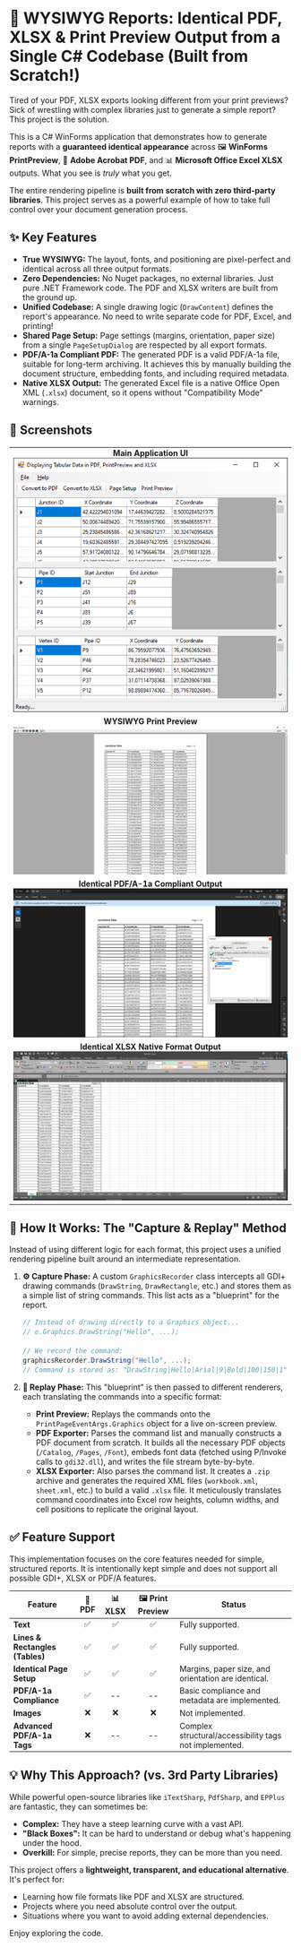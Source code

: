 # 🚀 WYSIWYG Reports: Identical PDF, XLSX & Print Preview Output from a Single C# Codebase (Built from Scratch!)

Tired of your PDF, XLSX exports looking different from your print previews? Sick of wrestling with complex libraries just to generate a simple report? This project is the solution.

This is a C# WinForms application that demonstrates how to generate reports with a **guaranteed identical appearance** across 🖼️ **WinForms PrintPreview**, 📄 **Adobe Acrobat PDF**, and 📊 **Microsoft Office Excel XLSX** outputs. What you see is *truly* what you get.

The entire rendering pipeline is **built from scratch with zero third-party libraries**. This project serves as a powerful example of how to take full control over your document generation process.

## ✨ Key Features

*   **True WYSIWYG:** The layout, fonts, and positioning are pixel-perfect and identical across all three output formats.
*   **Zero Dependencies:** No Nuget packages, no external libraries. Just pure .NET Framework code. The PDF and XLSX writers are built from the ground up.
*   **Unified Codebase:** A single drawing logic (`DrawContent`) defines the report's appearance. No need to write separate code for PDF, Excel, and printing!
*   **Shared Page Setup:** Page settings (margins, orientation, paper size) from a single `PageSetupDialog` are respected by all export formats.
*   **PDF/A-1a Compliant PDF:** The generated PDF is a valid PDF/A-1a file, suitable for long-term archiving. It achieves this by manually building the document structure, embedding fonts, and including required metadata.
*   **Native XLSX Output:** The generated Excel file is a native Office Open XML (`.xlsx`) document, so it opens without "Compatibility Mode" warnings.

## 📸 Screenshots

<table>
  <tr>
    <td align="center">
      <b>Main Application UI</b><br>
      <img src="Screenshots/UI.png" alt="Main Application UI">
    </td>
  </tr>
  <tr> 
    <td align="center">
      <b>WYSIWYG Print Preview</b><br>
      <img src="Screenshots/print-preview.png" alt="Print Preview">
    </td>
  </tr>
  <tr>
    <td align="center">
      <b>Identical PDF/A-1a Compliant Output</b><br>
      <img src="Screenshots/pdf-a1a-compliant-output.png" alt="PDF/A-1a Compliant Output">
    </td>
  </tr>
  <tr> 
    <td align="center">
      <b>Identical XLSX Native Format Output</b><br>
      <img src="Screenshots/xlsx-native-format-output.png" alt="XLSX Native Format Output">
    </td>
  </tr>
</table>

## 🤔 How It Works: The "Capture & Replay" Method

Instead of using different logic for each format, this project uses a unified rendering pipeline built around an intermediate representation.

1.  **⚙️ Capture Phase:** A custom `GraphicsRecorder` class intercepts all GDI+ drawing commands (`DrawString`, `DrawRectangle`, etc.) and stores them as a simple list of string commands. This list acts as a "blueprint" for the report.

    ```csharp
    // Instead of drawing directly to a Graphics object...
    // e.Graphics.DrawString("Hello", ...);

    // We record the command:
    graphicsRecorder.DrawString("Hello", ...);
    // Command is stored as: "DrawString|Hello|Arial|9|Bold|100|150|1"
    ```

2.  **🎨 Replay Phase:** This "blueprint" is then passed to different renderers, each translating the commands into a specific format:
    *   **Print Preview:** Replays the commands onto the `PrintPageEventArgs.Graphics` object for a live on-screen preview.
    *   **PDF Exporter:** Parses the command list and manually constructs a PDF document from scratch. It builds all the necessary PDF objects (`/Catalog`, `/Pages`, `/Font`), embeds font data (fetched using P/Invoke calls to `gdi32.dll`), and writes the file stream byte-by-byte.
    *   **XLSX Exporter:** Also parses the command list. It creates a `.zip` archive and generates the required XML files (`workbook.xml`, `sheet.xml`, etc.) to build a valid `.xlsx` file. It meticulously translates command coordinates into Excel row heights, column widths, and cell positions to replicate the original layout.

## ✅ Feature Support

This implementation focuses on the core features needed for simple, structured reports. It is intentionally kept simple and does not support all possible GDI+, XLSX or PDF/A features.

| Feature                    | 📄 PDF         | 📊 XLSX        | 🖼️ Print Preview | Status                                             |
| -------------------------- | :------------: | :------------: | :--------------: | -------------------------------------------------- |
| **Text**                   |       ✅       |       ✅       |        ✅        | Fully supported.                                   |
| **Lines & Rectangles (Tables)** |       ✅       |       ✅       |        ✅        | Fully supported.                                   |
| **Identical Page Setup**   |       ✅       |       ✅       |        ✅        | Margins, paper size, and orientation are identical. |
| **PDF/A-1a Compliance**    |       ✅       |       --       |        --        | Basic compliance and metadata are implemented.     |
| **Images**                 |       ❌       |       ❌       |        ❌        | Not implemented.                                   |
| **Advanced PDF/A-1a Tags** |       ❌       |       --       |        --        | Complex structural/accessibility tags not implemented. |

## 💡 Why This Approach? (vs. 3rd Party Libraries)

While powerful open-source libraries like `iTextSharp`, `PdfSharp`, and `EPPlus` are fantastic, they can sometimes be:
*   **Complex:** They have a steep learning curve with a vast API.
*   **"Black Boxes":** It can be hard to understand or debug what's happening under the hood.
*   **Overkill:** For simple, precise reports, they can be more than you need.

This project offers a **lightweight, transparent, and educational alternative**. It's perfect for:
*   Learning how file formats like PDF and XLSX are structured.
*   Projects where you need absolute control over the output.
*   Situations where you want to avoid adding external dependencies.

Enjoy exploring the code.
